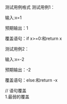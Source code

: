 测试用例格式
测试用例1：

输入:x=1

预期输出：1

覆盖语句：if x>=0:和return x

测试用例2：

输入:x=-2

预期输出：-2

覆盖语句：else:和return -x


// 语句覆盖  
1.最弱的覆盖  